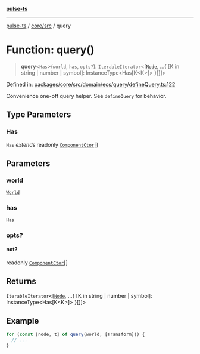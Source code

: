 [**pulse-ts**](../../../README.md)

***

[pulse-ts](../../../README.md) / [core/src](../README.md) / query

# Function: query()

> **query**\<`Has`\>(`world`, `has`, `opts?`): `IterableIterator`\<\[[`Node`](../classes/Node.md), ...\{ \[K in string \| number \| symbol\]: InstanceType\<Has\[K\<K\>\]\> \}\[\]\]\>

Defined in: [packages/core/src/domain/ecs/query/defineQuery.ts:122](https://github.com/jlehett/pulse-ts/blob/d786433c7cb88fe7c30a7029f46dff58815931cc/packages/core/src/domain/ecs/query/defineQuery.ts#L122)

Convenience one-off query helper. See `defineQuery` for behavior.

## Type Parameters

### Has

`Has` *extends* readonly [`ComponentCtor`](../type-aliases/ComponentCtor.md)[]

## Parameters

### world

[`World`](../classes/World.md)

### has

`Has`

### opts?

#### not?

readonly [`ComponentCtor`](../type-aliases/ComponentCtor.md)[]

## Returns

`IterableIterator`\<\[[`Node`](../classes/Node.md), ...\{ \[K in string \| number \| symbol\]: InstanceType\<Has\[K\<K\>\]\> \}\[\]\]\>

## Example

```ts
for (const [node, t] of query(world, [Transform])) {
  // ...
}
```
